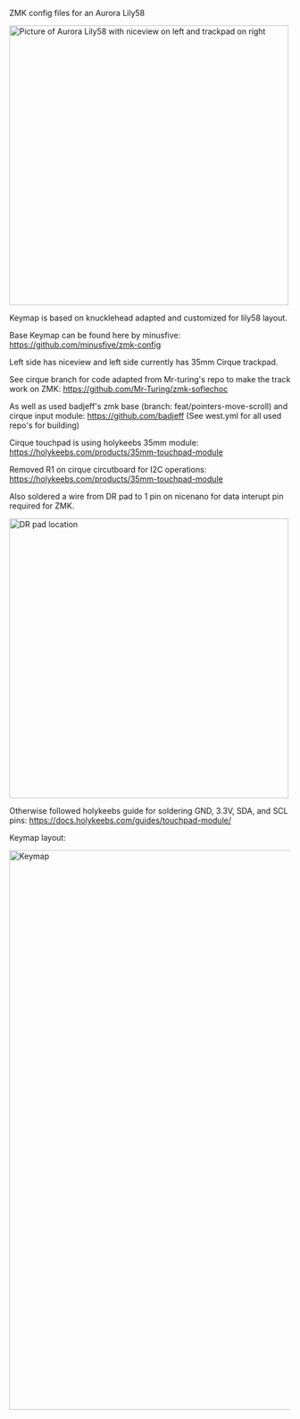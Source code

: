 ZMK config files for an Aurora Lily58

<img src="https://github.com/heyjva/Knucklehead-zmk-config/blob/main/img/20240805_081439.jpg?raw=true" alt="Picture of Aurora Lily58 with niceview on left and trackpad on right" width="500"/>

Keymap is based on knucklehead adapted and customized for lily58 layout.

Base Keymap can be found here by minusfive: https://github.com/minusfive/zmk-config

Left side has niceview and left side currently has 35mm Cirque trackpad.  

See cirque branch for code adapted from Mr-turing's repo to make the track work on ZMK: https://github.com/Mr-Turing/zmk-soflechoc

As well as used badjeff's zmk base (branch: feat/pointers-move-scroll) and cirque input module: https://github.com/badjeff (See west.yml for all used repo's for building)

Cirque touchpad is using holykeebs 35mm module: https://holykeebs.com/products/35mm-touchpad-module

Removed R1 on cirque circutboard for I2C operations: https://holykeebs.com/products/35mm-touchpad-module

Also soldered a wire from DR pad to 1 pin on nicenano for data interupt pin required for ZMK.

<img src="https://github.com/heyjva/Knucklehead-zmk-config/blob/main/img/CirquePinout.jpg?raw=true" alt="DR pad location" width="500"/>


Otherwise followed holykeebs guide for soldering GND, 3.3V, SDA, and SCL pins: https://docs.holykeebs.com/guides/touchpad-module/


Keymap layout:

<img src="https://github.com/heyjva/Knucklehead-zmk-config/blob/main/img/splitkb_aurora_lily58.svg?raw=true" alt="Keymap" width="1000"/>